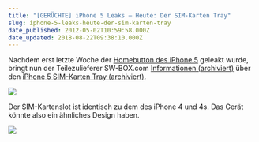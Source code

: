 ```yaml
---
title: "[GERÜCHTE] iPhone 5 Leaks – Heute: Der SIM-Karten Tray"
slug: iphone-5-leaks-heute-der-sim-karten-tray
date_published: 2012-05-02T10:59:58.000Z
date_updated: 2018-08-22T09:38:10.000Z
---
```


Nachdem erst letzte Woche der [Homebutton des iPhone 5](__GHOST_URL__/iphone-5-leaks-heute-der-homebutton/) geleakt wurde, bringt nun der Teilezulieferer SW-BOX.com [Informationen (archiviert)](http://web.archive.org/web/20250905043545/https://twitter.com/) über den [iPhone 5 SIM-Karten Tray (archiviert)](http://web.archive.org/web/20120505151131/http://www.sw-box.com:80/iPhone-5-Sim-Card-Tray-Holder-Slot-Silver.html).

[![](//picdump.thafaker.de/2012/05/iphone_5_sim_card_tray_1.jpg)](__GHOST_URL__/iphone-5-leaks-heute-der-sim-karten-tray/iphone_5_sim_card_tray_1/)

Der SIM-Kartenslot ist identisch zu dem des iPhone 4 und 4s. Das Gerät könnte also ein ähnliches Design haben.

[![](//picdump.thafaker.de/2012/05/iphone_5_sim_card_tray_2.jpg)](__GHOST_URL__/iphone-5-leaks-heute-der-sim-karten-tray/iphone_5_sim_card_tray_2/)

